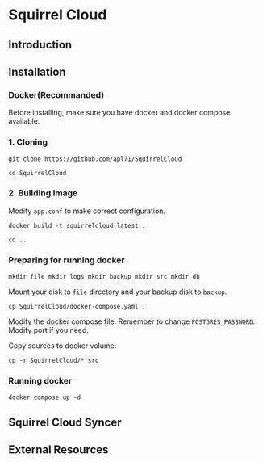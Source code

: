 # Squirrel Cloud

## Introduction

## Installation

### Docker(Recommanded)

Before installing, make sure you have docker and docker compose available.

### 1. Cloning

`git clone https://github.com/apl71/SquirrelCloud`

`cd SquirrelCloud`

### 2. Building image

Modify `app.conf` to make correct configuration.

`docker build -t squirrelcloud:latest .`

`cd ..`

### Preparing for running docker

`
mkdir file
mkdir logs
mkdir backup
mkdir src
mkdir db
`

Mount your disk to `file` directory and your backup disk to `backup`.

`cp SquirrelCloud/docker-compose.yaml .`

Modify the docker compose file. Remember to change `POSTGRES_PASSWORD`. Modify port if you need.

Copy sources to docker volume.

`cp -r SquirrelCloud/* src`

### Running docker

`docker compose up -d`

## Squirrel Cloud Syncer

## External Resources
